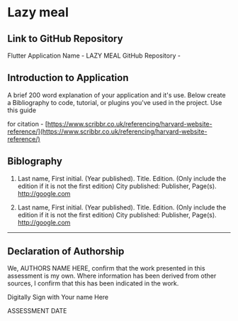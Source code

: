 <!---

---
title: "CASA0017: Web Architecture Final Assessment"
author: "Steven Gray"
date: "10 Dec 2021"
---

-->
# Lazy meal

## Link to GitHub Repository

Flutter Application Name - LAZY MEAL
GitHub Repository - 

## Introduction to Application

A brief 200 word explanation of your application and it's use.  Below create a Bibliography to code, tutorial, or plugins you've used in the project. Use this guide


for citation - [https://www.scribbr.co.uk/referencing/harvard-website-reference/](https://www.scribbr.co.uk/referencing/harvard-website-reference/)

## Biblography

1. Last name, First initial. (Year published). Title. Edition. (Only include the edition if it is not the first edition) City published: Publisher, Page(s). <http://google.com>

2. Last name, First initial. (Year published). Title. Edition. (Only include the edition if it is not the first edition) City published: Publisher, Page(s).  <http://google.com>

----

## Declaration of Authorship

We, AUTHORS NAME HERE, confirm that the work presented in this assessment is my own. Where information has been derived from other sources, I confirm that this has been indicated in the work.


Digitally Sign with Your name Here

ASSESSMENT DATE
